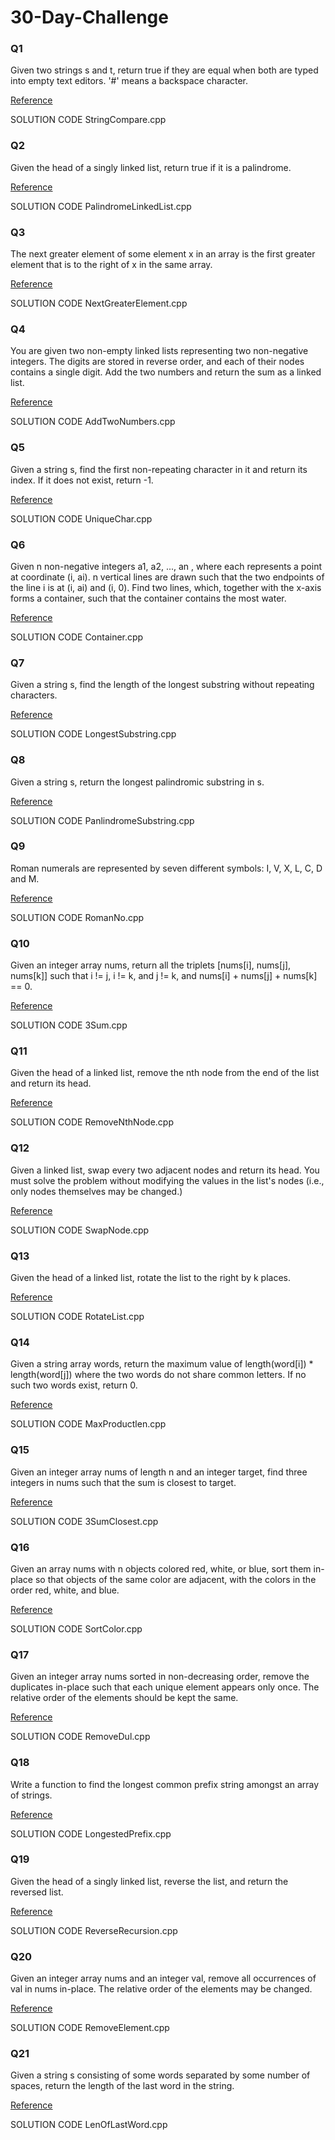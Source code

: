 # 30-Day-Challenge


### Q1
Given two strings s and t, return true if they are equal when both are typed into empty text editors. '#' means a backspace character.


[Reference](https://leetcode.com/problems/backspace-string-compare/)


SOLUTION CODE StringCompare.cpp


### Q2
Given the head of a singly linked list, return true if it is a palindrome.


[Reference](https://leetcode.com/problems/palindrome-linked-list/)


SOLUTION CODE PalindromeLinkedList.cpp


### Q3
The next greater element of some element x in an array is the first greater element that is to the right of x in the same array.

[Reference](https://leetcode.com/problems/next-greater-element-i/)


SOLUTION CODE NextGreaterElement.cpp


### Q4
You are given two non-empty linked lists representing two non-negative integers. The digits are stored in reverse order, and each of their nodes contains a single digit. Add the two numbers and return the sum as a linked list.

[Reference](https://leetcode.com/problems/add-two-numbers/)


SOLUTION CODE AddTwoNumbers.cpp


### Q5


Given a string s, find the first non-repeating character in it and return its index. If it does not exist, return -1.


[Reference](https://leetcode.com/problems/first-unique-character-in-a-string/)


SOLUTION CODE UniqueChar.cpp


### Q6

Given n non-negative integers a1, a2, ..., an , where each represents a point at coordinate (i, ai). n vertical lines are drawn such that the two endpoints of the line i is at (i, ai) and (i, 0). Find two lines, which, together with the x-axis forms a container, such that the container contains the most water.


[Reference](https://leetcode.com/problems/container-with-most-water/)


SOLUTION CODE Container.cpp


### Q7

Given a string s, find the length of the longest substring without repeating characters.


[Reference](https://leetcode.com/problems/longest-substring-without-repeating-characters/)


SOLUTION CODE LongestSubstring.cpp


### Q8

Given a string s, return the longest palindromic substring in s.


[Reference](https://leetcode.com/problems/longest-palindromic-substring/)


SOLUTION CODE PanlindromeSubstring.cpp


### Q9

Roman numerals are represented by seven different symbols: I, V, X, L, C, D and M.


[Reference](https://leetcode.com/problems/integer-to-roman/)


SOLUTION CODE RomanNo.cpp


### Q10

Given an integer array nums, return all the triplets [nums[i], nums[j], nums[k]] such that i != j, i != k, and j != k, and nums[i] + nums[j] + nums[k] == 0.


[Reference](https://leetcode.com/problems/3sum/)


SOLUTION CODE 3Sum.cpp


### Q11

Given the head of a linked list, remove the nth node from the end of the list and return its head.


[Reference](https://leetcode.com/problems/remove-nth-node-from-end-of-list/)


SOLUTION CODE RemoveNthNode.cpp


### Q12
Given a linked list, swap every two adjacent nodes and return its head. You must solve the problem without modifying the values in the list's nodes (i.e., only nodes themselves may be changed.)


[Reference](https://leetcode.com/problems/swap-nodes-in-pairs/)


SOLUTION CODE SwapNode.cpp


### Q13
Given the head of a linked list, rotate the list to the right by k places.


[Reference](https://leetcode.com/problems/rotate-list/)


SOLUTION CODE RotateList.cpp


### Q14
Given a string array words, return the maximum value of length(word[i]) * length(word[j]) where the two words do not share common letters. If no such two words exist, return 0.


[Reference](https://leetcode.com/problems/maximum-product-of-word-lengths/)


SOLUTION CODE MaxProductlen.cpp


### Q15
Given an integer array nums of length n and an integer target, find three integers in nums such that the sum is closest to target.

[Reference](https://leetcode.com/problems/3sum-closest/)


SOLUTION CODE 3SumClosest.cpp


### Q16
Given an array nums with n objects colored red, white, or blue, sort them in-place so that objects of the same color are adjacent, with the colors in the order red, white, and blue.

[Reference](https://leetcode.com/problems/sort-colors/)


SOLUTION CODE SortColor.cpp


### Q17
Given an integer array nums sorted in non-decreasing order, remove the duplicates in-place such that each unique element appears only once. The relative order of the elements should be kept the same.

[Reference](https://leetcode.com/problems/remove-duplicates-from-sorted-array/)


SOLUTION CODE RemoveDul.cpp


### Q18
Write a function to find the longest common prefix string amongst an array of strings.

[Reference](https://leetcode.com/problems/longest-common-prefix/)


SOLUTION CODE LongestedPrefix.cpp


### Q19
Given the head of a singly linked list, reverse the list, and return the reversed list.

[Reference](https://leetcode.com/problems/reverse-linked-list/)


SOLUTION CODE ReverseRecursion.cpp


### Q20
Given an integer array nums and an integer val, remove all occurrences of val in nums in-place. The relative order of the elements may be changed.

[Reference](https://leetcode.com/problems/remove-element/)


SOLUTION CODE RemoveElement.cpp


### Q21
Given a string s consisting of some words separated by some number of spaces, return the length of the last word in the string.

[Reference](https://leetcode.com/problems/length-of-last-word/)


SOLUTION CODE LenOfLastWord.cpp
